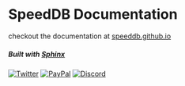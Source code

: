 # SpeedDB Documentation
checkout the documentation at [speeddb.github.io](https://speeddb.github.io/)


##### Built with [Sphinx](https://www.sphinx-doc.org/)

[![Twitter](https://img.shields.io/badge/Twitter-1DA1F2?style=for-the-badge&logo=twitter&logoColor=white)](https://twitter.com/TheSpeedDB)
[![PayPal](https://img.shields.io/badge/PayPal-00457C?style=for-the-badge&logo=paypal&logoColor=white)](https://paypal.me/NawafHAlqari)
[![Discord](https://img.shields.io/badge/Discord-5865F2?style=for-the-badge&logo=discord&logoColor=white)](https://discord.gg/Az8McWNAcg)